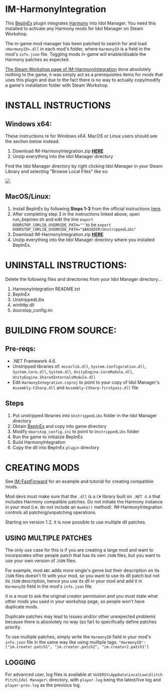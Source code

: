 # IM-HarmonyIntegration
This [BepInEx](https://github.com/BepInEx/BepInEx) plugin integrates [Harmony](https://github.com/pardeike/Harmony) into Idol Manager. You need this installed to activate any Harmony mods for Idol Manager on Steam Workshop.

The in-game mod manager has been patched to search for and load `<HarmonyID>.dll` in each mod's folder, where `HarmonyID` is a field in the mod's `info.json` file. Toggling mods in-game will enable/disable the Harmony patches as expected. 

[The Steam Workshop page of IM-HarmonyIntegration](https://steamcommunity.com/sharedfiles/filedetails/?id=3102983863) done absolutely nothing to the game, it was simply act as a prerequisites items for mods that uses this plugin and due to the fact there is no way to actually copy/modify a game's installation folder with Steam Workshop.

# INSTALL INSTRUCTIONS
## Windows x64: 
These instructions re for Windows x64. MacOS or Linux users should see the section below instead. 

1. Download IM-HarmonyIntegration.zip **[HERE](https://github.com/ui3TD/IM-HarmonyIntegration/releases)**
2. Unzip everything into the Idol Manager directory

Find the Idol Manager directory by right clicking Idol Manager in your Steam Library and selecting "Browse Local Files" like so:
<p align="left">
<img src="https://i.imgur.com/RnD3WjU.jpg" />
</p>

## MacOS/Linux: 
1. Install BepInEx by following **Steps 1-3** from the official instructions [here](https://docs.bepinex.dev/articles/advanced/steam_interop.html?tabs=tabid-2).
2. After completing step 3 in the instructions linked above, open run_bepinex.sh and edit the line `export DOORSTOP_CORLIB_OVERRIDE_PATH=""` to be `export DOORSTOP_CORLIB_OVERRIDE_PATH="$BASEDIR/UnstrippedLibs"`
3. Download IM-HarmonyIntegration.zip **[HERE](https://github.com/ui3TD/IM-HarmonyIntegration/releases)**
4. Unzip everything into the Idol Manager directory where you installed BepInEx.

# UNINSTALL INSTRUCTIONS:
Delete the following files and directories from your Idol Manager directory...
1. HarmonyIntegration README.txt
2. BepInEx
3. UnstrippedLibs
4. winhttp.dll
5. doorstop_config.ini

# BUILDING FROM SOURCE:
## Pre-reqs:
- .NET Framework 4.6.
- Unstripped libraries of: `mscorlib.dll`, `System.Configuration.dll`, `System.Core.dll`, `System.dll`, `UnityEngine.CoreModule.dll`, `UnityEngine.SharedInternalsModule.dll`
- Edit `HarmonyIntegration.csproj` to point to your copy of Idol Manager's `Assembly-CSharp.dll` and `Assembly-CSharp-firstpass.dll` file
## Steps
1. Put unstripped libraries into `UnstrippedLibs` folder in the Idol Manager directory
2. Obtain [BepInEx](https://github.com/BepInEx/BepInEx) and copy into game directory
3. Modify `doorstop_config.ini` to point to `UnstrippedLibs` folder
4. Run the game to initialize BepInEx
5. Build HarmonyIntegration
6. Copy the dll into BepInEx `plugin` directory

# CREATING MODS
See [IM-FastForward](https://github.com/ui3TD/IM-FastForward) for an example and tutorial for creating compatible mods.

Mod devs must make sure that the `.dll` is a `C#` library built on `.NET 4.6` that includes Harmony compatible patches. Do not initiate the Harmony instance in your mod (i.e. do not include an `Awake()` method). IM-HarmonyIntegration controls all patching/unpatching operations.

Starting on version 1.2, it is now possible to use multiple dll patches.

## USING MULTIPLE PATCHES
The only use case for this is if you are creating a large mod and want to incorporates other people patch that has its own `JSON` files, but you want to use your own version of `JSON` files.

For example, mod `ABC` adds more single's genre but their description on its `JSON` files doesn't fit with your mod, so you want to use its dll patch but not its `JSON` description, hence you use its dll in your mod and add it in `HarmonyID` field in the mod's `info.json` file.

It is a must to ask the original creator permission and you must state what other mods you used in your workshop page, so people won't have duplicate mods. 

Duplicate patches may lead to issues and/or other unexpected problems because there is absolutely no way (so far) to specifically define patches priority.

To use multiple patches, simply write the `HarmonyID` field in your mod's `info.json` file in the same way like using multiple tags.
```"HarmonyID": ["im.creator.patch1", "im.creator.patch2", "im.creator2.patch1"]```

## LOGGING
For advanced user, log files is available at `%USERS%\AppData\LocalLow\Glitch Pitch\Idol Manager\` directory, with `player.log` being the latest/live log and `player-prev.log` as the previous log.

